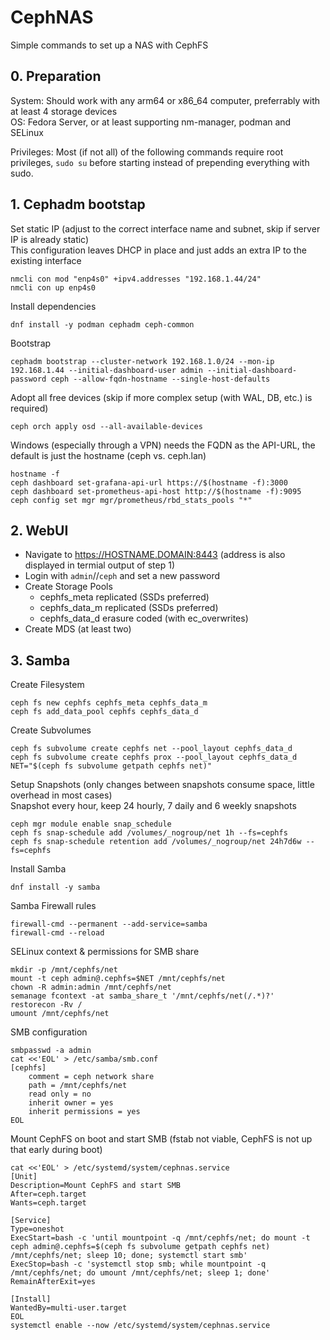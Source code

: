# CephNAS
Simple commands to set up a NAS with CephFS

## 0. Preparation
System: Should work with any arm64 or x86_64 computer, preferrably with at least 4 storage devices  
OS: Fedora Server, or at least supporting nm-manager, podman and SELinux

Privileges: Most (if not all) of the following commands require root privileges, ``sudo su`` before starting instead of prepending everything with sudo.

## 1. Cephadm bootstap
Set static IP (adjust to the correct interface name and subnet, skip if server IP is already static)  
This configuration leaves DHCP in place and just adds an extra IP to the existing interface
```
nmcli con mod "enp4s0" +ipv4.addresses "192.168.1.44/24"
nmcli con up enp4s0
```
Install dependencies
```
dnf install -y podman cephadm ceph-common
```
Bootstrap
```
cephadm bootstrap --cluster-network 192.168.1.0/24 --mon-ip 192.168.1.44 --initial-dashboard-user admin --initial-dashboard-password ceph --allow-fqdn-hostname --single-host-defaults
```
Adopt all free devices (skip if more complex setup (with WAL, DB, etc.) is required)
```
ceph orch apply osd --all-available-devices
```
Windows (especially through a VPN) needs the FQDN as the API-URL, the default is just the hostname (ceph vs. ceph.lan)
```
hostname -f
ceph dashboard set-grafana-api-url https://$(hostname -f):3000
ceph dashboard set-prometheus-api-host http://$(hostname -f):9095
ceph config set mgr mgr/prometheus/rbd_stats_pools "*"
```

## 2. WebUI
- Navigate to https://HOSTNAME.DOMAIN:8443 (address is also displayed in termial output of step 1)
- Login with ``admin``//``ceph`` and set a new password
- Create Storage Pools
  - cephfs_meta replicated (SSDs preferred)
  - cephfs_data_m replicated (SSDs preferred)
  - cephfs_data_d erasure coded (with ec_overwrites)
- Create MDS (at least two)

## 3. Samba
Create Filesystem
```
ceph fs new cephfs cephfs_meta cephfs_data_m
ceph fs add_data_pool cephfs cephfs_data_d
```
Create Subvolumes
```
ceph fs subvolume create cephfs net --pool_layout cephfs_data_d
ceph fs subvolume create cephfs prox --pool_layout cephfs_data_d
NET="$(ceph fs subvolume getpath cephfs net)"
```
Setup Snapshots (only changes between snapshots consume space, little overhead in most cases)  
Snapshot every hour, keep 24 hourly, 7 daily and 6 weekly snapshots
```
ceph mgr module enable snap_schedule
ceph fs snap-schedule add /volumes/_nogroup/net 1h --fs=cephfs
ceph fs snap-schedule retention add /volumes/_nogroup/net 24h7d6w --fs=cephfs
```
Install Samba
```
dnf install -y samba
```
Samba Firewall rules
```
firewall-cmd --permanent --add-service=samba
firewall-cmd --reload
```
SELinux context & permissions for SMB share
```
mkdir -p /mnt/cephfs/net
mount -t ceph admin@.cephfs=$NET /mnt/cephfs/net
chown -R admin:admin /mnt/cephfs/net
semanage fcontext -at samba_share_t '/mnt/cephfs/net(/.*)?'
restorecon -Rv /
umount /mnt/cephfs/net
```
SMB configuration
```
smbpasswd -a admin
cat <<'EOL' > /etc/samba/smb.conf
[cephfs]
    comment = ceph network share
    path = /mnt/cephfs/net
    read only = no
    inherit owner = yes
    inherit permissions = yes
EOL
```
Mount CephFS on boot and start SMB (fstab not viable, CephFS is not up that early during boot)
```
cat <<'EOL' > /etc/systemd/system/cephnas.service
[Unit]
Description=Mount CephFS and start SMB
After=ceph.target
Wants=ceph.target

[Service]
Type=oneshot
ExecStart=bash -c 'until mountpoint -q /mnt/cephfs/net; do mount -t ceph admin@.cephfs=$(ceph fs subvolume getpath cephfs net) /mnt/cephfs/net; sleep 10; done; systemctl start smb'
ExecStop=bash -c 'systemctl stop smb; while mountpoint -q /mnt/cephfs/net; do umount /mnt/cephfs/net; sleep 1; done'
RemainAfterExit=yes

[Install]
WantedBy=multi-user.target
EOL
systemctl enable --now /etc/systemd/system/cephnas.service
```
